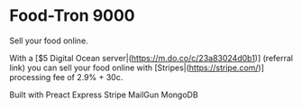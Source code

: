 # Food-Tron 9000
Sell your food online.

With a [$5 Digital Ocean server|(https://m.do.co/c/23a83024d0b1)] (referral link) you can sell your food online with [Stripes|(https://stripe.com/)] processing fee of 2.9% + 30c.

Built with
Preact
Express
Stripe
MailGun
MongoDB